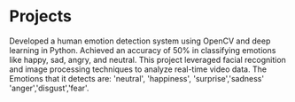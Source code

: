 # Projects
Developed a human emotion detection system using OpenCV and deep learning in Python. Achieved an accuracy of 50% in classifying emotions like happy, sad, angry, and neutral. This project leveraged facial recognition and image processing techniques to analyze real-time video data.
The Emotions that it detects are: 'neutral', 'happiness', 'surprise','sadness' 'anger','disgust','fear'.
